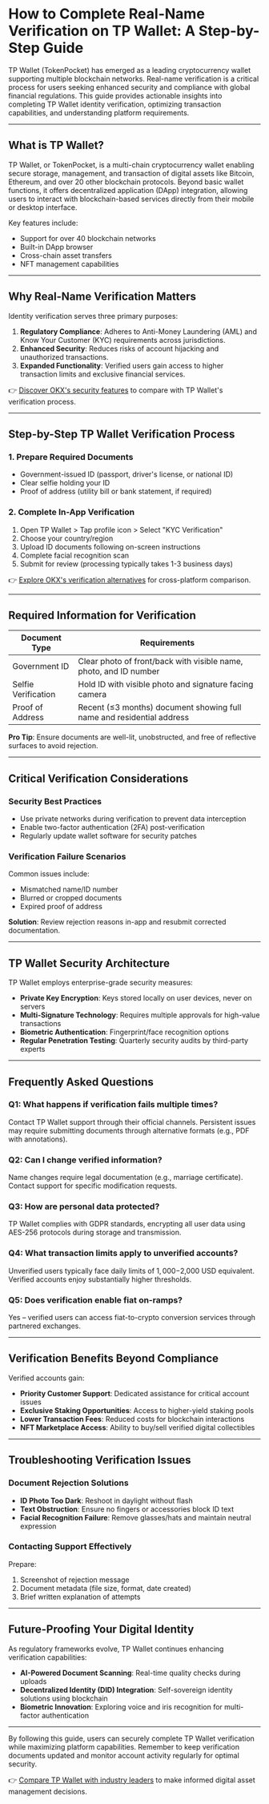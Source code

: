 # How to Complete Real-Name Verification on TP Wallet: A Step-by-Step Guide  

TP Wallet (TokenPocket) has emerged as a leading cryptocurrency wallet supporting multiple blockchain networks. Real-name verification is a critical process for users seeking enhanced security and compliance with global financial regulations. This guide provides actionable insights into completing TP Wallet identity verification, optimizing transaction capabilities, and understanding platform requirements.  

---

## What is TP Wallet?  

TP Wallet, or TokenPocket, is a multi-chain cryptocurrency wallet enabling secure storage, management, and transaction of digital assets like Bitcoin, Ethereum, and over 20 other blockchain protocols. Beyond basic wallet functions, it offers decentralized application (DApp) integration, allowing users to interact with blockchain-based services directly from their mobile or desktop interface.  

Key features include:  
- Support for over 40 blockchain networks  
- Built-in DApp browser  
- Cross-chain asset transfers  
- NFT management capabilities  

---

## Why Real-Name Verification Matters  

Identity verification serves three primary purposes:  
1. **Regulatory Compliance**: Adheres to Anti-Money Laundering (AML) and Know Your Customer (KYC) requirements across jurisdictions.  
2. **Enhanced Security**: Reduces risks of account hijacking and unauthorized transactions.  
3. **Expanded Functionality**: Verified users gain access to higher transaction limits and exclusive financial services.  

👉 [Discover OKX's security features](https://bit.ly/okx-bonus) to compare with TP Wallet's verification process.  

---

## Step-by-Step TP Wallet Verification Process  

### 1. Prepare Required Documents  
- Government-issued ID (passport, driver's license, or national ID)  
- Clear selfie holding your ID  
- Proof of address (utility bill or bank statement, if required)  

### 2. Complete In-App Verification  
1. Open TP Wallet > Tap profile icon > Select "KYC Verification"  
2. Choose your country/region  
3. Upload ID documents following on-screen instructions  
4. Complete facial recognition scan  
5. Submit for review (processing typically takes 1-3 business days)  

👉 [Explore OKX's verification alternatives](https://bit.ly/okx-bonus) for cross-platform comparison.  

---

## Required Information for Verification  

| Document Type        | Requirements                                                                 |
|----------------------|-----------------------------------------------------------------------------|
| Government ID          | Clear photo of front/back with visible name, photo, and ID number           |
| Selfie Verification   | Hold ID with visible photo and signature facing camera                      |
| Proof of Address      | Recent (≤3 months) document showing full name and residential address       |

**Pro Tip**: Ensure documents are well-lit, unobstructed, and free of reflective surfaces to avoid rejection.  

---

## Critical Verification Considerations  

### Security Best Practices  
- Use private networks during verification to prevent data interception  
- Enable two-factor authentication (2FA) post-verification  
- Regularly update wallet software for security patches  

### Verification Failure Scenarios  
Common issues include:  
- Mismatched name/ID number  
- Blurred or cropped documents  
- Expired proof of address  

**Solution**: Review rejection reasons in-app and resubmit corrected documentation.  

---

## TP Wallet Security Architecture  

TP Wallet employs enterprise-grade security measures:  
- **Private Key Encryption**: Keys stored locally on user devices, never on servers  
- **Multi-Signature Technology**: Requires multiple approvals for high-value transactions  
- **Biometric Authentication**: Fingerprint/face recognition options  
- **Regular Penetration Testing**: Quarterly security audits by third-party experts  

---

## Frequently Asked Questions  

### Q1: What happens if verification fails multiple times?  
Contact TP Wallet support through their official channels. Persistent issues may require submitting documents through alternative formats (e.g., PDF with annotations).  

### Q2: Can I change verified information?  
Name changes require legal documentation (e.g., marriage certificate). Contact support for specific modification requests.  

### Q3: How are personal data protected?  
TP Wallet complies with GDPR standards, encrypting all user data using AES-256 protocols during storage and transmission.  

### Q4: What transaction limits apply to unverified accounts?  
Unverified users typically face daily limits of $1,000-$2,000 USD equivalent. Verified accounts enjoy substantially higher thresholds.  

### Q5: Does verification enable fiat on-ramps?  
Yes – verified users can access fiat-to-crypto conversion services through partnered exchanges.  

---

## Verification Benefits Beyond Compliance  

Verified accounts gain:  
- **Priority Customer Support**: Dedicated assistance for critical account issues  
- **Exclusive Staking Opportunities**: Access to higher-yield staking pools  
- **Lower Transaction Fees**: Reduced costs for blockchain interactions  
- **NFT Marketplace Access**: Ability to buy/sell verified digital collectibles  

---

## Troubleshooting Verification Issues  

### Document Rejection Solutions  
- **ID Photo Too Dark**: Reshoot in daylight without flash  
- **Text Obstruction**: Ensure no fingers or accessories block ID text  
- **Facial Recognition Failure**: Remove glasses/hats and maintain neutral expression  

### Contacting Support Effectively  
Prepare:  
1. Screenshot of rejection message  
2. Document metadata (file size, format, date created)  
3. Brief written explanation of attempts  

---

## Future-Proofing Your Digital Identity  

As regulatory frameworks evolve, TP Wallet continues enhancing verification capabilities:  
- **AI-Powered Document Scanning**: Real-time quality checks during uploads  
- **Decentralized Identity (DID) Integration**: Self-sovereign identity solutions using blockchain  
- **Biometric Innovation**: Exploring voice and iris recognition for multi-factor authentication  

---

By following this guide, users can securely complete TP Wallet verification while maximizing platform capabilities. Remember to keep verification documents updated and monitor account activity regularly for optimal security.  

👉 [Compare TP Wallet with industry leaders](https://bit.ly/okx-bonus) to make informed digital asset management decisions.